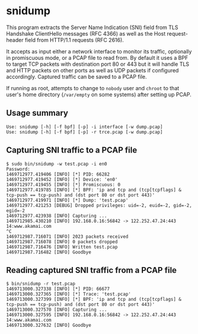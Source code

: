 # snidump
This program extracts the Server Name Indication (SNI) field from
TLS Handshake ClientHello messages (RFC 4366) as well as the Host
request-header field from HTTP/1.1 requests (RFC 2616).

It accepts as input either a network interface to monitor its traffic,
optionally in promiscuous mode, or a PCAP file to read from. By default
it uses a BPF to target TCP packets with destination port 80 or 443 but
it will handle TLS and HTTP packets on other ports as well as UDP packets
if configured accordingly. Captured traffic can be saved to a PCAP file.

If running as root, attempts to change to `nobody` user and `chroot` to
that user's home directory (`/var/empty` on some systems) after setting
up PCAP.

## Usage summary

```
Use: snidump [-h] [-f bpf] [-p] -i interface [-w dump.pcap]
Use: snidump [-h] [-f bpf] [-p] -r trce.pcap [-w dump.pcap]
```

## Capturing SNI traffic to a PCAP file

```
$ sudo bin/snidump -w test.pcap -i en0
Password:
1469712977.419406 [INFO] [*] PID: 66282
1469712977.419452 [INFO] [*] Device: 'en0'
1469712977.419455 [INFO] [*] Promiscuous: 0
1469712977.419785 [INFO] [*] BPF: 'ip and tcp and (tcp[tcpflags] & tcp-push == tcp-push) and (dst port 80 or dst port 443)'
1469712977.419971 [INFO] [*] Dump: 'test.pcap'
1469712977.421253 [DEBUG] Dropped privileges: uid=-2, euid=-2, gid=-2, egid=-2
1469712977.423938 [INFO] Capturing ...
1469712985.430210 [INFO] 192.168.0.16:56842 -> 122.252.47.24:443 14:www.akamai.com
^C
1469712987.716071 [INFO] 2023 packets received
1469712987.716078 [INFO] 0 packets dropped
1469712987.716476 [INFO] Written test.pcap
1469712987.716482 [INFO] Goodbye
```

## Reading captured SNI traffic from a PCAP file

```
$ bin/snidump -r test.pcap
1469713000.327338 [INFO] [*] PID: 66677
1469713000.327365 [INFO] [*] Trace: 'test.pcap'
1469713000.327399 [INFO] [*] BPF: 'ip and tcp and (tcp[tcpflags] & tcp-push == tcp-push) and (dst port 80 or dst port 443)'
1469713000.327570 [INFO] Capturing ...
1469713000.327595 [INFO] 192.168.0.16:56842 -> 122.252.47.24:443 14:www.akamai.com
1469713000.327632 [INFO] Goodbye
```
